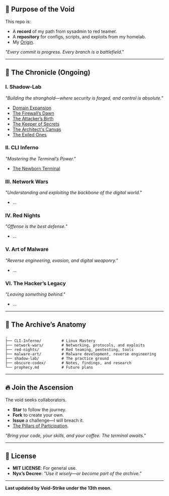 ## 🎯 **Purpose of the Void**

This repo is:

- A **record** of my path from sysadmin to red teamer.
- A **repository** for configs, scripts, and exploits from my homelab.
- My [Origin](Extras/The%20Spark%20of%20a%20Cyber%20Odyssey.md).

_"Every commit is progress. Every branch is a battlefield."_

---

## 📖 **The Chronicle (Ongoing)**

### I. Shadow-Lab

_"Building the stronghold—where security is forged, and control is absolute."_

- [Domain Expansion](Shadow-Lab/VirtualBox.md)
- [The Firewall’s Dawn](Shadow-Lab/OpnSense.md)
- [The Attacker’s Birth](Shadow-Lab/AthenaOS.md)
- [The Keeper of Secrets](Shadow-Lab/Ubuntu-Server.md)
- [The Architect's Canvas](Shadow-Lab/Arch.md)
- [The Exiled Ones](Shadow-Lab/Targets.md)

### II. CLI Inferno

_"Mastering the Terminal’s Power."_

- [The Newborn Terminal](CLI-Inferno/Unix-Command.md)

### III. Network Wars

_"Understanding and exploiting the backbone of the digital world."_

- ...

### IV. Red Nights

_"Offense is the best defense."_

- ...

### V. Art of Malware

_"Reverse engineering, evasion, and digital weaponry."_

- ...

### VI. The Hacker’s Legacy

_"Leaving something behind."_

- ...

---

## 🌌 **The Archive’s Anatomy**

```plaintext
.  
├── CLI-Inferno/         # Linux Mastery  
├── network-wars/        # Networking, protocols, and exploits  
├── red-nights/          # Red teaming, pentesting, tools  
├── malware-art/         # Malware development, reverse engineering  
├── shadow-lab/          # The practice ground  
├── obscure-codex/       # Notes, findings, and research  
└── prophecy.md          # Future plans  
```

---

## 🔥 **Join the Ascension**

The void seeks collaborators.

- **Star** to follow the journey.
- **Fork** to create your own.
- **Issue** a challenge—I will breach it.
- [The Pillars of Participation](Extras/The%20Pillars%20of%20Participation.md).

_"Bring your code, your skills, and your coffee. The terminal awaits."_

---

## 📜 **License**

- **MIT LICENSE**: For general use.
- **Nyx’s Decree**: _"Use it wisely—or become part of the archive."_

---

**Last updated by Void-Strike under the 13th moon.**